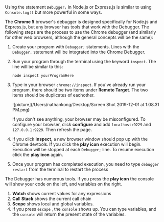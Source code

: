 <!--title={the Debugger}--> 

Using the statement `Debugger;` in Node.js or Express.js is similar to using `Console.log()` but more powerful in some ways. 



The **Chrome 5** browser's debugger is designed specifically for Node.js and Express.js, but any browser has tools that work with the Debugger. The following steps are the process to use the Chrome debugger (and similarly for other web browsers, although the general concepts will be the same): 

1. Create your program with `Debugger;` statements. Lines with the `Debugger;` statement will be integrated into the Chrome Debugger. 

2. Run your program through the terminal using the keyword `inspect`. The line will be similar to this:

   ```
   node inspect yourProgramHere
   ```

3. Type in your browser `chrome://inspect`. If you've already run your program, there should be two items under **Remote Target**. The two items should be duplicates of eachother. 

   ![picture](/Users/nathankong/Desktop/Screen Shot 2019-12-01 at 1.08.31 PM.png)

   If you don't see anything, your browser may be misconfigured. To configure your browser, click **configure** and add `localhost:9229` and `127.0.0.1:9229`. Then refresh the page. 

4. If you click **inspect**, a new browser window should pop up with the Chrome devtools. If you click the **play icon** execution will begin. Execution will be stopped at each `Debugger;` line. To resume execution click the **play icon** again. 

5. Once your program has completed execution, you need to type `debugger restart` from the terminal to restart the process



The Debugger has numerous tools. If you press the **play icon** the console will show your code on the left, and variables on the right. 

1. **Watch** shows current values for any expressions
2. **Call Stack** shows the current call chain
3. **Scope** shows local and global variables. 
4. If you press `escape` , the `console` shows up. You can type variables, and the `console` will return the present state of the variables. 